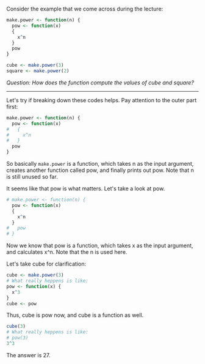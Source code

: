 Consider the example that we come across during the lecture:

```r
make.power <- function(n) {
  pow <- function(x)
  {
    x^n  
  } 
  pow 
}

cube <- make.power(3)
square <- make.power(2)
```
_Question: How does the function compute the values of cube and square?_

----

Let's try if breaking down these codes helps. Pay attention to the outer part first:

```r
make.power <- function(n) {
  pow <- function(x)
#   {
#     x^n  
#   } 
  pow 
}
```

So basically `make.power` is a function, which takes n as the input argument, creates another function called pow, and finally prints out pow. Note that n is still unused so far.

It seems like that pow is what matters. Let's take a look at pow.

```r
# make.power <- function(n) {
  pow <- function(x)
  {
    x^n  
  } 
#   pow 
# }
```

Now we know that pow is a function, which takes x as the input argument, and calculates x^n. Note that the n is used here.

Let's take cube for clarification:

```r
cube <- make.power(3)
# What really heppens is like:
pow <- function(x) {
  x^3
}
cube <- pow
```

Thus, cube is pow now, and cube is a function as well.

```r
cube(3)
# What really heppens is like:
# pow(3)
3^3
```

The answer is 27.